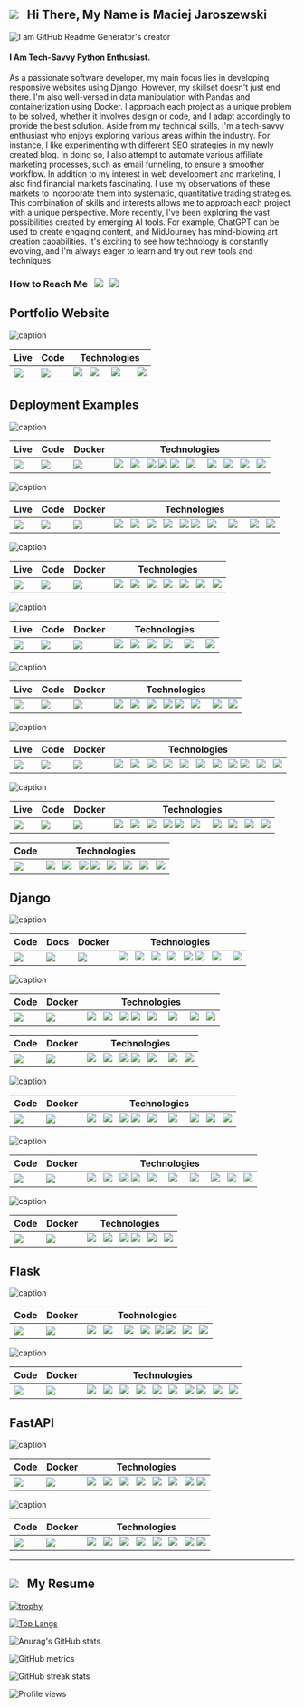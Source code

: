 

## <img src="https://github.com/mjaroszewski1979/mjaroszewski1979/blob/main/furistic_banner.png"> &nbsp; Hi There, My Name is Maciej Jaroszewski

![I am GitHub Readme Generator's creator](https://github.com/mjaroszewski1979/mjaroszewski1979/blob/main/banner_800x400.png)

#### I Am Tech-Savvy Python Enthusiast. 
As a passionate software developer, my main focus lies in developing responsive websites using Django. However, my skillset doesn't just end there. I'm also well-versed in data manipulation with Pandas and containerization using Docker. I approach each project as a unique problem to be solved, whether it involves design or code, and I adapt accordingly to provide the best solution. Aside from my technical skills, I'm a tech-savvy enthusiast who enjoys exploring various areas within the industry. For instance, I like experimenting with different SEO strategies in my newly created blog. In doing so, I also attempt to automate various affiliate marketing processes, such as email funneling, to ensure a smoother workflow. In addition to my interest in web development and marketing, I also find financial markets fascinating. I use my observations of these markets to incorporate them into systematic, quantitative trading strategies. This combination of skills and interests allows me to approach each project with a unique perspective. More recently, I've been exploring the vast possibilities created by emerging AI tools. For example, ChatGPT can be used to create engaging content, and MidJourney has mind-blowing art creation capabilities. It's exciting to see how technology is constantly evolving, and I'm always eager to learn and try out new tools and techniques.


### How to Reach Me &nbsp; [<img src="https://github.com/mjaroszewski1979/mjaroszewski1979/blob/main/fb_20x20.png">](https://www.facebook.com/profile.php?id=100058399907662) &nbsp; [<img src="https://github.com/mjaroszewski1979/mjaroszewski1979/blob/main/linkedin1.png">](https://www.linkedin.com/in/maciej-jaroszewski-0aa0451bb/) 

## Portfolio Website

 ![caption](https://github.com/mjaroszewski1979/mjaroszewski_portfolio/blob/main/mjportfolio_mockup.png)

  Live | Code | Technologies
  ---- | ---- | ------------
  [<img src="https://github.com/mjaroszewski1979/mjaroszewski1979/blob/main/netlify1.png">](https://mjaroszewski.website/) | [<img src="https://github.com/mjaroszewski1979/mjaroszewski1979/blob/main/github_g.png">](https://github.com/mjaroszewski1979/mjaroszewski_portfolio) | <img src="https://github.com/mjaroszewski1979/mjaroszewski1979/blob/main/html_g.png"> &nbsp; <img src="https://github.com/mjaroszewski1979/mjaroszewski1979/blob/main/css_g.png"> &nbsp; &nbsp; <img src="https://github.com/mjaroszewski1979/mjaroszewski1979/blob/main/js1.png" > &nbsp; &nbsp; &nbsp; <img src="https://github.com/mjaroszewski1979/mjaroszewski1979/blob/main/htmlup.png" >
  
## Deployment Examples


  ![caption](https://github.com/mjaroszewski1979/golden-cross-v1/blob/main/dg_mockup.png)
  
  Live | Code | Docker | Technologies
  ---- | ---- | ------ | ------------
[<img src="https://github.com/mjaroszewski1979/mjaroszewski1979/blob/main/pyan1.png">](http://taurustrading.pythonanywhere.com/) | [<img src="https://github.com/mjaroszewski1979/mjaroszewski1979/blob/main/github_g.png">](https://github.com/mjaroszewski1979/golden-cross-v1) | [<img src="https://github.com/mjaroszewski1979/mjaroszewski1979/blob/main/docker_g.png">](https://hub.docker.com/r/maciej1245/digital-gold) | <img src="https://github.com/mjaroszewski1979/mjaroszewski1979/blob/main/python_g.png"> &nbsp; <img src="https://github.com/mjaroszewski1979/mjaroszewski1979/blob/main/django_g.png"> &nbsp; <img src="https://github.com/mjaroszewski1979/mjaroszewski1979/blob/main/pandas.png"> <img src="https://github.com/mjaroszewski1979/mjaroszewski1979/blob/main/html_g.png"> <img src="https://github.com/mjaroszewski1979/mjaroszewski1979/blob/main/css_g.png"> &nbsp; <img src="https://github.com/mjaroszewski1979/mjaroszewski1979/blob/main/htmlup.png"> &nbsp; &nbsp; <img src="https://github.com/mjaroszewski1979/mjaroszewski1979/blob/main/js1.png"> &nbsp; <img src="https://github.com/mjaroszewski1979/mjaroszewski1979/blob/main/chimp.png"> &nbsp; <img src="https://github.com/mjaroszewski1979/mjaroszewski1979/blob/main/selenium.png"> &nbsp; <img src="https://github.com/mjaroszewski1979/mjaroszewski1979/blob/main/coverage.png">
  
![caption](https://github.com/mjaroszewski1979/django_global_macro/blob/main/gm_mockup.png)
  
  Live | Code | Docker | Technologies
  ---- | ---- | ------ | ------------
[<img src="https://github.com/mjaroszewski1979/mjaroszewski1979/blob/main/railway.png">](https://globalmacrodeploy-production.up.railway.app/) | [<img src="https://github.com/mjaroszewski1979/mjaroszewski1979/blob/main/github_g.png">](https://github.com/mjaroszewski1979/django_global_macro) | [<img src="https://github.com/mjaroszewski1979/mjaroszewski1979/blob/main/docker_compose.png">](https://github.com/mjaroszewski1979/django_global_macro/blob/main/docker-compose.yml) | <img src="https://github.com/mjaroszewski1979/mjaroszewski1979/blob/main/python_g.png"> &nbsp; <img src="https://github.com/mjaroszewski1979/mjaroszewski1979/blob/main/django_g.png">  &nbsp; <img src="https://github.com/mjaroszewski1979/mjaroszewski1979/blob/main/htmx.png"> &nbsp; <img src="https://github.com/mjaroszewski1979/mjaroszewski1979/blob/main/bokeh.png"> &nbsp; <img src="https://github.com/mjaroszewski1979/mjaroszewski1979/blob/main/html_g.png"> <img src="https://github.com/mjaroszewski1979/mjaroszewski1979/blob/main/css_g.png"> &nbsp; <img src="https://github.com/mjaroszewski1979/mjaroszewski1979/blob/main/htmlup.png"> &nbsp; &nbsp; <img src="https://github.com/mjaroszewski1979/mjaroszewski1979/blob/main/js1.png"> &nbsp; &nbsp; <img src="https://github.com/mjaroszewski1979/mjaroszewski1979/blob/main/selenium.png"> &nbsp; <img src="https://github.com/mjaroszewski1979/mjaroszewski1979/blob/main/coverage.png">

  ![caption](https://github.com/mjaroszewski1979/geo_api_v1/blob/main/geo_mockup.png)

  
  Live | Code | Docker | Technologies
  ---- | ---- | ------ | ------------
[<img src="https://github.com/mjaroszewski1979/mjaroszewski1979/blob/main/vercel.png">](https://geo-api-deploy.vercel.app/) | [<img src="https://github.com/mjaroszewski1979/mjaroszewski1979/blob/main/github_g.png">](https://github.com/mjaroszewski1979/geo_api_v1) | [<img src="https://github.com/mjaroszewski1979/mjaroszewski1979/blob/main/docker_g.png">](https://hub.docker.com/r/maciej1245/geo_api_drf) | <img src="https://github.com/mjaroszewski1979/mjaroszewski1979/blob/main/python_g.png"> &nbsp; <img src="https://github.com/mjaroszewski1979/mjaroszewski1979/blob/main/django_g.png">   &nbsp; <img src="https://github.com/mjaroszewski1979/mjaroszewski1979/blob/main/drf.png"> &nbsp; <img src="https://github.com/mjaroszewski1979/mjaroszewski1979/blob/main/jwt_g.png"> &nbsp; <img src="https://github.com/mjaroszewski1979/mjaroszewski1979/blob/main/bulma_g.png"> &nbsp; <img src="https://github.com/mjaroszewski1979/mjaroszewski1979/blob/main/selenium.png"> &nbsp; <img src="https://github.com/mjaroszewski1979/mjaroszewski1979/blob/main/coverage.png">

![caption](https://github.com/mjaroszewski1979/stooq-api/blob/main/stooq_mockup.png)
  
  Live | Code | Docker | Technologies
  ---- | ---- | ------ | ------------
  [<img src="https://github.com/mjaroszewski1979/mjaroszewski1979/blob/main/deta_g.png">](https://8xl3m1.deta.dev/) | [<img src="https://github.com/mjaroszewski1979/mjaroszewski1979/blob/main/github_g.png">](https://github.com/mjaroszewski1979/stooq-api) | [<img src="https://github.com/mjaroszewski1979/mjaroszewski1979/blob/main/docker_g.png">](https://hub.docker.com/r/maciej1245/stooqapi) | <img src="https://github.com/mjaroszewski1979/mjaroszewski1979/blob/main/python_g.png"> &nbsp; <img src="https://github.com/mjaroszewski1979/mjaroszewski1979/blob/main/fastapi_g.png"> &nbsp; <img src="https://github.com/mjaroszewski1979/mjaroszewski1979/blob/main/pandas.png"> &nbsp; <img src="https://github.com/mjaroszewski1979/mjaroszewski1979/blob/main/numpy_g.png"> &nbsp; &nbsp; <img src="https://github.com/mjaroszewski1979/mjaroszewski1979/blob/main/plotly.png">  &nbsp; &nbsp; <img src="https://github.com/mjaroszewski1979/mjaroszewski1979/blob/main/uvicorn_g.png"> 

  
![caption](https://github.com/mjaroszewski1979/investors_v1/blob/main/investors_mockup.png)
  
  Live | Code | Docker | Technologies
  ---- | ---- | ------ | ------------
  [<img src="https://github.com/mjaroszewski1979/mjaroszewski1979/blob/main/pyan1.png">](http://mjapp.pythonanywhere.com/) | [<img src="https://github.com/mjaroszewski1979/mjaroszewski1979/blob/main/github_g.png">](https://github.com/mjaroszewski1979/investors_v2) | [<img src="https://github.com/mjaroszewski1979/mjaroszewski1979/blob/main/docker_compose.png">](https://github.com/mjaroszewski1979/investors_v2/blob/main/docker-compose.yml) | <img src="https://github.com/mjaroszewski1979/mjaroszewski1979/blob/main/python_g.png"> &nbsp; <img src="https://github.com/mjaroszewski1979/mjaroszewski1979/blob/main/django_g.png"> &nbsp; <img src="https://github.com/mjaroszewski1979/mjaroszewski1979/blob/main/mysql.png"> &nbsp; <img src="https://github.com/mjaroszewski1979/mjaroszewski1979/blob/main/html_g.png"> <img src="https://github.com/mjaroszewski1979/mjaroszewski1979/blob/main/css_g.png"> &nbsp; <img src="https://github.com/mjaroszewski1979/mjaroszewski1979/blob/main/htmlup.png"> &nbsp; &nbsp; <img src="https://github.com/mjaroszewski1979/mjaroszewski1979/blob/main/selenium.png"> &nbsp; <img src="https://github.com/mjaroszewski1979/mjaroszewski1979/blob/main/coverage.png">



![caption](https://github.com/mjaroszewski1979/market_bias_v2/blob/main/market_bias_mockup.png) 

  Live | Code | Docker | Technologies
  ---- | ---- | ------ |------------
  [<img src="https://github.com/mjaroszewski1979/mjaroszewski1979/blob/main/pyan1.png">](http://mjaroszewski.pythonanywhere.com/) | [<img src="https://github.com/mjaroszewski1979/mjaroszewski1979/blob/main/github_g.png">](https://github.com/mjaroszewski1979/market_bias_v2) | [<img src="https://github.com/mjaroszewski1979/mjaroszewski1979/blob/main/docker_g.png">](https://hub.docker.com/r/maciej1245/market_bias) | <img src="https://github.com/mjaroszewski1979/mjaroszewski1979/blob/main/python_g.png"> &nbsp; <img src="https://github.com/mjaroszewski1979/mjaroszewski1979/blob/main/flask.png"> &nbsp; <img src="https://github.com/mjaroszewski1979/mjaroszewski1979/blob/main/pandas.png"> &nbsp; <img src="https://github.com/mjaroszewski1979/mjaroszewski1979/blob/main/numpy_g.png"> &nbsp; <img src="https://github.com/mjaroszewski1979/mjaroszewski1979/blob/main/jinja_g.png"> &nbsp; <img src="https://github.com/mjaroszewski1979/mjaroszewski1979/blob/main/matplotlib_g.png"> &nbsp; <img src="https://github.com/mjaroszewski1979/mjaroszewski1979/blob/main/plotly.png"> &nbsp; <img src="https://github.com/mjaroszewski1979/mjaroszewski1979/blob/main/html_g.png"> <img src="https://github.com/mjaroszewski1979/mjaroszewski1979/blob/main/css_g.png"> &nbsp; <img src="https://github.com/mjaroszewski1979/mjaroszewski1979/blob/main/selenium.png"> &nbsp; <img src="https://github.com/mjaroszewski1979/mjaroszewski1979/blob/main/coverage.png">
  
  
 ![caption](https://github.com/mjaroszewski1979/workers-in/blob/main/workers.png)
  
  Live | Code | Docker | Technologies
  ---- | ---- | ------ | ------------
  [<img src="https://github.com/mjaroszewski1979/mjaroszewski1979/blob/main/pyan1.png">](http://mjscraper.pythonanywhere.com/) | [<img src="https://github.com/mjaroszewski1979/mjaroszewski1979/blob/main/github_g.png">](https://github.com/mjaroszewski1979/workers-in) | [<img src="https://github.com/mjaroszewski1979/mjaroszewski1979/blob/main/docker_compose.png">](https://github.com/mjaroszewski1979/workers-in/blob/main/docker-compose.yml) | <img src="https://github.com/mjaroszewski1979/mjaroszewski1979/blob/main/python_g.png"> &nbsp; <img src="https://github.com/mjaroszewski1979/mjaroszewski1979/blob/main/django_g.png"> &nbsp; <img src="https://github.com/mjaroszewski1979/mjaroszewski1979/blob/main/drf.png"> &nbsp; <img src="https://github.com/mjaroszewski1979/mjaroszewski1979/blob/main/html_g.png"> <img src="https://github.com/mjaroszewski1979/mjaroszewski1979/blob/main/css_g.png"> &nbsp; <img src="https://github.com/mjaroszewski1979/mjaroszewski1979/blob/main/bulma_g.png"> &nbsp; &nbsp; <img src="https://github.com/mjaroszewski1979/mjaroszewski1979/blob/main/jquery_g.png"> &nbsp; <img src="https://github.com/mjaroszewski1979/mjaroszewski1979/blob/main/ajax.png">  &nbsp; <img src="https://github.com/mjaroszewski1979/mjaroszewski1979/blob/main/selenium.png"> &nbsp; <img src="https://github.com/mjaroszewski1979/mjaroszewski1979/blob/main/coverage.png">
  
  Code | Technologies
  ---- | ------------
[<img src="https://github.com/mjaroszewski1979/mjaroszewski1979/blob/main/github_g.png">](https://github.com/mjaroszewski1979/workers-postgres) | <img src="https://github.com/mjaroszewski1979/mjaroszewski1979/blob/main/python_g.png"> &nbsp; <img src="https://github.com/mjaroszewski1979/mjaroszewski1979/blob/main/django_g.png"> &nbsp; <img src="https://github.com/mjaroszewski1979/mjaroszewski1979/blob/main/html_g.png"> <img src="https://github.com/mjaroszewski1979/mjaroszewski1979/blob/main/css_g.png">  &nbsp; <img src="https://github.com/mjaroszewski1979/mjaroszewski1979/blob/main/jquery_g.png"> &nbsp; <img src="https://github.com/mjaroszewski1979/mjaroszewski1979/blob/main/bulma_g.png"> &nbsp; <img src="https://github.com/mjaroszewski1979/mjaroszewski1979/blob/main/ajax.png"> &nbsp; <img src="https://github.com/mjaroszewski1979/mjaroszewski1979/blob/main/elephantsql.png">
  
  
## Django

![caption](https://github.com/mjaroszewski1979/django_car/blob/main/mjcars_mockup.png)
  
  Code | Docs | Docker | Technologies
  ---- | ---- | ------ | ------------
[<img src="https://github.com/mjaroszewski1979/mjaroszewski1979/blob/main/github_g.png">](https://github.com/mjaroszewski1979/django_car) | [<img src="https://github.com/mjaroszewski1979/mjaroszewski1979/blob/main/sphinx.png">](https://djangocarsdocs.netlify.app/) | [<img src="https://github.com/mjaroszewski1979/mjaroszewski1979/blob/main/docker_compose.png">](https://github.com/mjaroszewski1979/django_car/blob/main/docker-compose.yml) | <img src="https://github.com/mjaroszewski1979/mjaroszewski1979/blob/main/python_g.png"> &nbsp; <img src="https://github.com/mjaroszewski1979/mjaroszewski1979/blob/main/django_g.png">  &nbsp; <img src="https://github.com/mjaroszewski1979/mjaroszewski1979/blob/main/amazon_s3.png">  &nbsp; <img src="https://github.com/mjaroszewski1979/mjaroszewski1979/blob/main/htmx.png">  &nbsp; <img src="https://github.com/mjaroszewski1979/mjaroszewski1979/blob/main/html_g.png"> <img src="https://github.com/mjaroszewski1979/mjaroszewski1979/blob/main/css_g.png"> &nbsp; <img src="https://github.com/mjaroszewski1979/mjaroszewski1979/blob/main/htmlup.png"> &nbsp; &nbsp; <img src="https://github.com/mjaroszewski1979/mjaroszewski1979/blob/main/js1.png"> 


![caption](https://github.com/mjaroszewski1979/quant-catalog/blob/main/mockup.png)
  
  Code | Docker | Technologies
  ---- | ------ | ------------
[<img src="https://github.com/mjaroszewski1979/mjaroszewski1979/blob/main/github_g.png">](https://github.com/mjaroszewski1979/quant-catalog) | [<img src="https://github.com/mjaroszewski1979/mjaroszewski1979/blob/main/docker_g.png">](https://hub.docker.com/r/maciej1245/quant-catalog) | <img src="https://github.com/mjaroszewski1979/mjaroszewski1979/blob/main/python_g.png"> &nbsp; <img src="https://github.com/mjaroszewski1979/mjaroszewski1979/blob/main/django_g.png"> &nbsp; <img src="https://github.com/mjaroszewski1979/mjaroszewski1979/blob/main/html_g.png"> <img src="https://github.com/mjaroszewski1979/mjaroszewski1979/blob/main/css_g.png"> &nbsp; <img src="https://github.com/mjaroszewski1979/mjaroszewski1979/blob/main/htmlup.png"> &nbsp; &nbsp; <img src="https://github.com/mjaroszewski1979/mjaroszewski1979/blob/main/js1.png"> &nbsp; &nbsp; <img src="https://github.com/mjaroszewski1979/mjaroszewski1979/blob/main/selenium.png"> &nbsp; <img src="https://github.com/mjaroszewski1979/mjaroszewski1979/blob/main/coverage.png">
  
 Code | Docker | Technologies
 ---- | ------ | ------------
 [<img src="https://github.com/mjaroszewski1979/mjaroszewski1979/blob/main/github_g.png">](https://github.com/mjaroszewski1979/quant-postgres) | [<img src="https://github.com/mjaroszewski1979/mjaroszewski1979/blob/main/docker_compose.png">](https://github.com/mjaroszewski1979/quant-postgres) | <img src="https://github.com/mjaroszewski1979/mjaroszewski1979/blob/main/python_g.png"> &nbsp; <img src="https://github.com/mjaroszewski1979/mjaroszewski1979/blob/main/django_g.png"> &nbsp; <img src="https://github.com/mjaroszewski1979/mjaroszewski1979/blob/main/html_g.png"> <img src="https://github.com/mjaroszewski1979/mjaroszewski1979/blob/main/css_g.png"> &nbsp; <img src="https://github.com/mjaroszewski1979/mjaroszewski1979/blob/main/htmlup.png"> &nbsp; &nbsp; <img src="https://github.com/mjaroszewski1979/mjaroszewski1979/blob/main/js1.png"> &nbsp; <img src="https://github.com/mjaroszewski1979/mjaroszewski1979/blob/main/postgres.png">
  

![caption](https://github.com/mjaroszewski1979/rides-shop-v1/blob/main/rides_mockup.png)
  
 Code | Docker | Technologies
 ---- | ------ | ------------
[<img src="https://github.com/mjaroszewski1979/mjaroszewski1979/blob/main/github_g.png">](https://github.com/mjaroszewski1979/rides-shop-v1) | [<img src="https://github.com/mjaroszewski1979/mjaroszewski1979/blob/main/docker_g.png">](https://hub.docker.com/r/maciej1245/rides_shop) | <img src="https://github.com/mjaroszewski1979/mjaroszewski1979/blob/main/python_g.png"> &nbsp; <img src="https://github.com/mjaroszewski1979/mjaroszewski1979/blob/main/django_g.png"> &nbsp;  <img src="https://github.com/mjaroszewski1979/mjaroszewski1979/blob/main/html_g.png"> <img src="https://github.com/mjaroszewski1979/mjaroszewski1979/blob/main/css_g.png"> &nbsp; <img src="https://github.com/mjaroszewski1979/mjaroszewski1979/blob/main/htmlup.png"> &nbsp; &nbsp; <img src="https://github.com/mjaroszewski1979/mjaroszewski1979/blob/main/js1.png"> &nbsp; &nbsp; <img src="https://github.com/mjaroszewski1979/mjaroszewski1979/blob/main/cloudinary.png"> &nbsp; <img src="https://github.com/mjaroszewski1979/mjaroszewski1979/blob/main/selenium.png"> &nbsp; <img src="https://github.com/mjaroszewski1979/mjaroszewski1979/blob/main/coverage.png">

![caption](https://github.com/mjaroszewski1979/django-eshop-v2/blob/main/urban_mockup.png)
  
  Code | Docker | Technologies
  ---- | ------ | ------------
[<img src="https://github.com/mjaroszewski1979/mjaroszewski1979/blob/main/github_g.png">](https://github.com/mjaroszewski1979/django-eshop-v2) | [<img src="https://github.com/mjaroszewski1979/mjaroszewski1979/blob/main/docker_g.png">](https://hub.docker.com/r/maciej1245/urbanstyle) | <img src="https://github.com/mjaroszewski1979/mjaroszewski1979/blob/main/python_g.png"> &nbsp; <img src="https://github.com/mjaroszewski1979/mjaroszewski1979/blob/main/django_g.png"> &nbsp;  <img src="https://github.com/mjaroszewski1979/mjaroszewski1979/blob/main/html_g.png"> <img src="https://github.com/mjaroszewski1979/mjaroszewski1979/blob/main/css_g.png"> &nbsp; <img src="https://github.com/mjaroszewski1979/mjaroszewski1979/blob/main/bulma_g.png"> &nbsp; &nbsp; <img src="https://github.com/mjaroszewski1979/mjaroszewski1979/blob/main/js1.png"> &nbsp; &nbsp; <img src="https://github.com/mjaroszewski1979/mjaroszewski1979/blob/main/stripe.png"> &nbsp; &nbsp; <img src="https://github.com/mjaroszewski1979/mjaroszewski1979/blob/main/cloudinary.png"> &nbsp; <img src="https://github.com/mjaroszewski1979/mjaroszewski1979/blob/main/selenium.png"> &nbsp; <img src="https://github.com/mjaroszewski1979/mjaroszewski1979/blob/main/coverage.png">

  
  ![caption](https://github.com/mjaroszewski1979/googl-scraper-v1/blob/main/scraper_mockup.png)
  
  Code | Docker | Technologies
  ---- | ------ | ------------
[<img src="https://github.com/mjaroszewski1979/mjaroszewski1979/blob/main/github_g.png">](https://github.com/mjaroszewski1979/googl-scraper-v1) | [<img src="https://github.com/mjaroszewski1979/mjaroszewski1979/blob/main/docker_g.png">](https://hub.docker.com/r/maciej1245/mj_scraper) | <img src="https://github.com/mjaroszewski1979/mjaroszewski1979/blob/main/python_g.png"> &nbsp; <img src="https://github.com/mjaroszewski1979/mjaroszewski1979/blob/main/django_g.png">  &nbsp; <img src="https://github.com/mjaroszewski1979/mjaroszewski1979/blob/main/html_g.png"> <img src="https://github.com/mjaroszewski1979/mjaroszewski1979/blob/main/css_g.png"> &nbsp; <img src="https://github.com/mjaroszewski1979/mjaroszewski1979/blob/main/selenium.png"> &nbsp; <img src="https://github.com/mjaroszewski1979/mjaroszewski1979/blob/main/coverage.png">
  
## Flask

   ![caption](https://github.com/mjaroszewski1979/3d_dining/blob/main/3d_mockup.png)
  
  Code | Docker | Technologies
  ---- | ------ | ------------
[<img src="https://github.com/mjaroszewski1979/mjaroszewski1979/blob/main/github_g.png">](https://github.com/mjaroszewski1979/3d_dining) | [<img src="https://github.com/mjaroszewski1979/mjaroszewski1979/blob/main/docker_g.png">](https://hub.docker.com/r/maciej1245/3d_dining) | <img src="https://github.com/mjaroszewski1979/mjaroszewski1979/blob/main/python_g.png"> &nbsp; <img src="https://github.com/mjaroszewski1979/mjaroszewski1979/blob/main/flask.png">  &nbsp; &nbsp; <img src="https://github.com/mjaroszewski1979/mjaroszewski1979/blob/main/sqlalchemy.png"> &nbsp; <img src="https://github.com/mjaroszewski1979/mjaroszewski1979/blob/main/jinja_g.png">&nbsp; <img src="https://github.com/mjaroszewski1979/mjaroszewski1979/blob/main/html_g.png"> <img src="https://github.com/mjaroszewski1979/mjaroszewski1979/blob/main/css_g.png"> &nbsp; <img src="https://github.com/mjaroszewski1979/mjaroszewski1979/blob/main/selenium.png"> &nbsp; <img src="https://github.com/mjaroszewski1979/mjaroszewski1979/blob/main/coverage.png">
  
  
   ![caption](https://github.com/mjaroszewski1979/trend_follower_v1/blob/main/trend_mockup.png)

  
  Code | Docker | Technologies
  ---- | ------ | ------------
[<img src="https://github.com/mjaroszewski1979/mjaroszewski1979/blob/main/github_g.png">](https://github.com/mjaroszewski1979/trend_follower_v1) | [<img src="https://github.com/mjaroszewski1979/mjaroszewski1979/blob/main/docker_g.png">](https://hub.docker.com/r/maciej1245/trend_follower) | <img src="https://github.com/mjaroszewski1979/mjaroszewski1979/blob/main/python_g.png"> &nbsp; <img src="https://github.com/mjaroszewski1979/mjaroszewski1979/blob/main/flask.png"> &nbsp; <img src="https://github.com/mjaroszewski1979/mjaroszewski1979/blob/main/pandas.png"> &nbsp; <img src="https://github.com/mjaroszewski1979/mjaroszewski1979/blob/main/numpy_g.png">  &nbsp; <img src="https://github.com/mjaroszewski1979/mjaroszewski1979/blob/main/jinja_g.png"> &nbsp; <img src="https://github.com/mjaroszewski1979/mjaroszewski1979/blob/main/sqlalchemy.png">  &nbsp; <img src="https://github.com/mjaroszewski1979/mjaroszewski1979/blob/main/html_g.png">  <img src="https://github.com/mjaroszewski1979/mjaroszewski1979/blob/main/css_g.png"> &nbsp; <img src="https://github.com/mjaroszewski1979/mjaroszewski1979/blob/main/selenium.png"> &nbsp; <img src="https://github.com/mjaroszewski1979/mjaroszewski1979/blob/main/coverage.png">
  
 
## FastAPI

   ![caption](https://github.com/mjaroszewski1979/dogs_of_dow_v1/blob/main/dogs_mockup.png)

  Code | Docker | Technologies
  ---- | ------ | ------------
[<img src="https://github.com/mjaroszewski1979/mjaroszewski1979/blob/main/github_g.png">](https://github.com/mjaroszewski1979/dogs_of_dow_v1) | [<img src="https://github.com/mjaroszewski1979/mjaroszewski1979/blob/main/docker_g.png">](https://hub.docker.com/r/maciej1245/dogs_of_dow) | <img src="https://github.com/mjaroszewski1979/mjaroszewski1979/blob/main/python_g.png"> &nbsp; <img src="https://github.com/mjaroszewski1979/mjaroszewski1979/blob/main/fastapi_g.png"> &nbsp; <img src="https://github.com/mjaroszewski1979/mjaroszewski1979/blob/main/pandas.png"> &nbsp; <img src="https://github.com/mjaroszewski1979/mjaroszewski1979/blob/main/numpy_g.png">  &nbsp; <img src="https://github.com/mjaroszewski1979/mjaroszewski1979/blob/main/jinja_g.png"> &nbsp; <img src="https://github.com/mjaroszewski1979/mjaroszewski1979/blob/main/uvicorn_g.png">  &nbsp; <img src="https://github.com/mjaroszewski1979/mjaroszewski1979/blob/main/html_g.png">  <img src="https://github.com/mjaroszewski1979/mjaroszewski1979/blob/main/css_g.png"> 

   ![caption](https://github.com/mjaroszewski1979/millionaires_club_v1/blob/main/mclub_mockup.png)

  
 Code | Docker | Technologies
 ---- | ------ | ------------
[<img src="https://github.com/mjaroszewski1979/mjaroszewski1979/blob/main/github_g.png">](https://github.com/mjaroszewski1979/millionaires_club_v1) | [<img src="https://github.com/mjaroszewski1979/mjaroszewski1979/blob/main/docker_g.png">](https://hub.docker.com/r/maciej1245/ml_club) | <img src="https://github.com/mjaroszewski1979/mjaroszewski1979/blob/main/python_g.png"> &nbsp; <img src="https://github.com/mjaroszewski1979/mjaroszewski1979/blob/main/fastapi_g.png"> &nbsp; <img src="https://github.com/mjaroszewski1979/mjaroszewski1979/blob/main/pandas.png"> &nbsp; <img src="https://github.com/mjaroszewski1979/mjaroszewski1979/blob/main/numpy_g.png"> &nbsp; <img src="https://github.com/mjaroszewski1979/mjaroszewski1979/blob/main/jinja_g.png"> &nbsp; <img src="https://github.com/mjaroszewski1979/mjaroszewski1979/blob/main/uvicorn_g.png"> &nbsp; <img src="https://github.com/mjaroszewski1979/mjaroszewski1979/blob/main/html_g.png">  <img src="https://github.com/mjaroszewski1979/mjaroszewski1979/blob/main/css_g.png"> 



  ---
  
  ## [<img src="https://github.com/mjaroszewski1979/mjaroszewski1979/blob/main/pdf_20x20.png">](https://www.mjaroszewski.site/resume.html) &nbsp; My Resume
    
    
    

  [![trophy](https://github-profile-trophy.vercel.app/?username=mjaroszewski1979&theme=graywhite)](https://github.com/ryo-ma/github-profile-trophy)

  [![Top Langs](https://github-readme-stats.vercel.app/api/top-langs/?username=mjaroszewski1979&theme=graywhite)](https://github.com/anuraghazra/github-readme-stats)

  ![Anurag's GitHub stats](https://github-readme-stats.vercel.app/api?username=mjaroszewski1979&theme=graywhite&show_icons=true)

  ![GitHub metrics](https://metrics.lecoq.io/mjaroszewski1979)  

  ![GitHub streak stats](https://github-readme-streak-stats.herokuapp.com/?user=mjaroszewski1979&theme=graywhite)  

  ![Profile views](https://gpvc.arturio.dev/mjaroszewski1979)  


